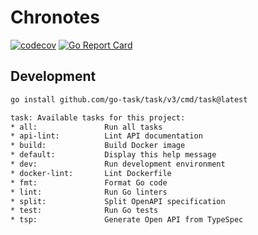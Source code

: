 # Chronotes

[![codecov](https://codecov.io/github/yashikota/chronotes/graph/badge.svg?token=8LK1D9KWN5)](https://codecov.io/github/yashikota/chronotes)
[![Go Report Card](https://goreportcard.com/badge/github.com/yashikota/chronotes)](https://goreportcard.com/report/github.com/yashikota/chronotes)

## Development

```sh
go install github.com/go-task/task/v3/cmd/task@latest
```

```txt
task: Available tasks for this project:
* all:               Run all tasks
* api-lint:          Lint API documentation
* build:             Build Docker image
* default:           Display this help message
* dev:               Run development environment
* docker-lint:       Lint Dockerfile
* fmt:               Format Go code
* lint:              Run Go linters
* split:             Split OpenAPI specification
* test:              Run Go tests
* tsp:               Generate Open API from TypeSpec
```
